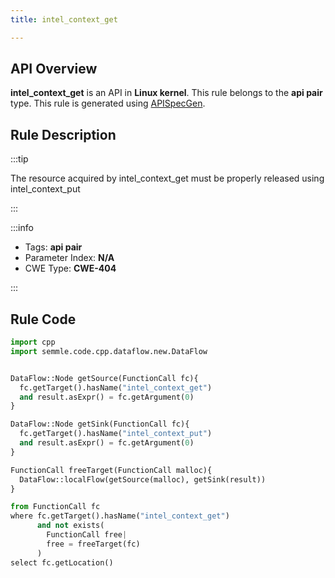 ```yaml
---
title: intel_context_get

---
```



## API Overview
**intel_context_get** is an API in **Linux kernel**. This rule belongs to the **api pair** type. This rule is generated using [APISpecGen](../../tools/APISpecGen).
## Rule Description

:::tip

The resource acquired by intel_context_get must be properly released using intel_context_put

:::

:::info

- Tags: **api pair**
- Parameter Index: **N/A**
- CWE Type: **CWE-404**

:::

## Rule Code
```python
import cpp
import semmle.code.cpp.dataflow.new.DataFlow


DataFlow::Node getSource(FunctionCall fc){
  fc.getTarget().hasName("intel_context_get")
  and result.asExpr() = fc.getArgument(0)
}

DataFlow::Node getSink(FunctionCall fc){
  fc.getTarget().hasName("intel_context_put")
  and result.asExpr() = fc.getArgument(0)
}

FunctionCall freeTarget(FunctionCall malloc){
  DataFlow::localFlow(getSource(malloc), getSink(result))
}

from FunctionCall fc
where fc.getTarget().hasName("intel_context_get")
      and not exists(
        FunctionCall free| 
        free = freeTarget(fc)
      )
select fc.getLocation()

    
```